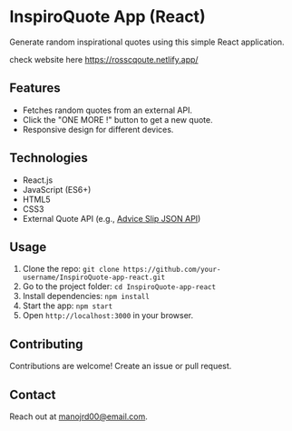 # InspiroQuote App (React)

Generate random inspirational quotes using this simple React application.

check website here https://rosscqoute.netlify.app/
## Features

- Fetches random quotes from an external API.
- Click the "ONE MORE !" button to get a new quote.
- Responsive design for different devices.

## Technologies

- React.js
- JavaScript (ES6+)
- HTML5
- CSS3
- External Quote API (e.g., [Advice Slip JSON API](https://api.adviceslip.com/advice))

## Usage

1. Clone the repo: `git clone https://github.com/your-username/InspiroQuote-app-react.git`
2. Go to the project folder: `cd InspiroQuote-app-react`
3. Install dependencies: `npm install`
4. Start the app: `npm start`
5. Open `http://localhost:3000` in your browser.

## Contributing

Contributions are welcome! Create an issue or pull request.

## Contact

Reach out at manojrd00@email.com.
